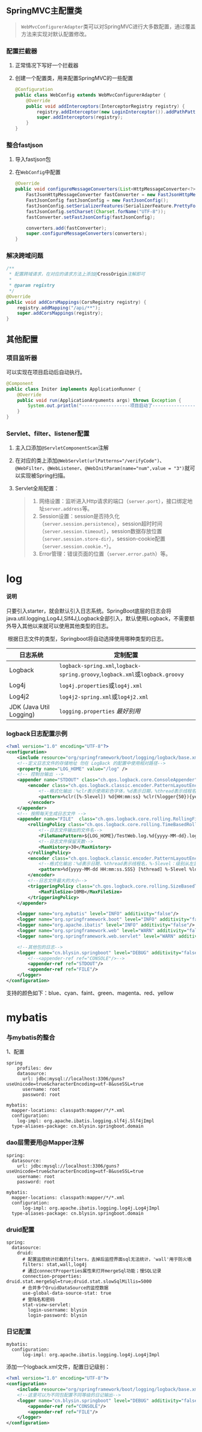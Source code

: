 ## SpringMVC主配置类

>   `WebMvcConfigurerAdapter`类可以对SpringMVC进行大多数配置，通过覆盖方法来实现对默认配置修改。

### 配置拦截器

1.  正常情况下写好一个拦截器

2.  创建一个配置类，用来配置SpringMVC的一些配置

    ```java
    @Configuration
    public class WebConfig extends WebMvcConfigurerAdapter {
        @Override
        public void addInterceptors(InterceptorRegistry registry) {
            registry.addInterceptor(new LoginInterceptor()).addPathPatterns("/**");//添加一个拦截器，并配置拦截uri
            super.addInterceptors(registry);
        }
    }
    ```



### 整合fastjson

1.  导入fastjson包

2.  在`WebConfig`中配置

    ```java
    @Override
    public void configureMessageConverters(List<HttpMessageConverter<?>> converters) {
        FastJsonHttpMessageConverter fastConverter = new FastJsonHttpMessageConverter();
        FastJsonConfig fastJsonConfig = new FastJsonConfig();
        fastJsonConfig.setSerializerFeatures(SerializerFeature.PrettyFormat);
        fastJsonConfig.setCharset(Charset.forName("UTF-8"));
        fastConverter.setFastJsonConfig(fastJsonConfig);

        converters.add(fastConverter);
        super.configureMessageConverters(converters);
    }
    ```

### 解决跨域问题

```java
/**
 * 配置跨域请求，在对应的请求方法上添加@CrossOrigin注解即可
 *
 * @param registry
 */
@Override
public void addCorsMappings(CorsRegistry registry) {
    registry.addMapping("/api/**");
    super.addCorsMappings(registry);
}
```







## 其他配置

### 项目监听器

可以实现在项目启动后自动执行。

```java
@Component
public class Initer implements ApplicationRunner {
    @Override
    public void run(ApplicationArguments args) throws Exception {
        System.out.println("------------------项目启动了------------------");
    }
}
```

### Servlet、filter、listener配置

1.  主入口添加`@ServletComponentScan`注解

2.  在对应的类上添加`@WebServlet(urlPatterns="/verifyCode")`、`@WebFilter`、`@WebListener`、`@WebInitParam(name="num",value = "3")`就可以实现被Spring扫描。

3.  Servlet全局配置：

    >   1.  网络设置：监听进入Http请求的端口（`server.port`），接口绑定地址`server.address`等。
    >   2.  Session设置：session是否持久化（`server.session.persistence`），session超时时间（`server.session.timeout`），session数据存放位置（`server.session.store-dir`），session-cookie配置（`server.session.cookie.*`）。
    >   3.  Error管理：错误页面的位置（`server.error.path`）等。

# log
#### 说明

​	只要引入starter，就会默认引入日志系统。SpringBoot底层的日志会将java.util.logging,Log4J,Slf4J,Logback全部引入，默认使用Logback，不需要额外导入其他以来就可以使用其他类型的日志。

​	根据日志文件的类型，Springboot将自动选择使用哪种类型的日志。

| 日志系统                    | 定制配置                                     |
| ----------------------- | ---------------------------------------- |
| Logback                 | `logback-spring.xml`,`logback-spring.groovy`,`logback.xml`或`logback.groovy` |
| Log4j                   | `log4j.properties`或`log4j.xml`           |
| Log4j2                  | `log4j2-spring.xml`或`log4j2.xml`         |
| JDK (Java Util Logging) | `logging.properties` *最好别用*              |

### logback日志配置示例

```xml
<?xml version="1.0" encoding="UTF-8"?>
<configuration>
    <include resource="org/springframework/boot/logging/logback/base.xml"/>
    <!--定义日志文件的存储地址 勿在 LogBack 的配置中使用相对路径-->
    <property name="LOG_HOME" value="/log" />
    <!-- 控制台输出 -->
    <appender name="STDOUT" class="ch.qos.logback.core.ConsoleAppender">
        <encoder class="ch.qos.logback.classic.encoder.PatternLayoutEncoder">
            <!--格式化输出：%clr表示使用彩色字体，%d表示日期，%thread表示线程名，%-5level：级别从左显示5个字符宽度%msg：日志消息，%n是换行符-->
            <pattern>%clr([%-5level]) %d{HH:mm:ss} %clr(%logger{50}){yellow} - %msg%n</pattern>
        </encoder>
    </appender>
    <!-- 按照每天生成日志文件 -->
    <appender name="FILE"  class="ch.qos.logback.core.rolling.RollingFileAppender">
        <rollingPolicy class="ch.qos.logback.core.rolling.TimeBasedRollingPolicy">
            <!--日志文件输出的文件名-->
            <FileNamePattern>${LOG_HOME}/TestWeb.log.%d{yyyy-MM-dd}.log</FileNamePattern>
            <!--日志文件保留天数-->
            <MaxHistory>30</MaxHistory>
        </rollingPolicy>
        <encoder class="ch.qos.logback.classic.encoder.PatternLayoutEncoder">
            <!--格式化输出：%d表示日期，%thread表示线程名，%-5level：级别从左显示5个字符宽度%msg：日志消息，%n是换行符-->
            <pattern>%d{yyyy-MM-dd HH:mm:ss.SSS} [%thread] %-5level %logger{50} - %msg%n</pattern>
        </encoder>
        <!--日志文件最大的大小-->
        <triggeringPolicy class="ch.qos.logback.core.rolling.SizeBasedTriggeringPolicy">
            <MaxFileSize>10MB</MaxFileSize>
        </triggeringPolicy>
    </appender>

    <logger name="org.mybatis" level="INFO" additivity="false"/>
    <logger name="org.springframework.boot" level="INFO" additivity="false"/>
    <logger name="org.apache.ibatis" level="INFO" additivity="false"/>
    <logger name="org.springframework.web" level="WARN" additivity="false"/>
    <logger name="org.springframework.web.servlet" level="WARN" additivity="false"/>

    <!--其他包的日志-->
    <logger name="cn.blysin.springboot" level="DEBUG" additivity="false">
        <!--<appender-ref ref="CONSOLE"/>-->
        <appender-ref ref="STDOUT"/>
        <appender-ref ref="FILE"/>
    </logger>
</configuration>
```

支持的颜色如下：blue、cyan、faint、green、magenta、red、yellow

# mybatis
### 与mybatis的整合

1、配置

```properties
spring
    profiles: dev
    datasource:
      url: jdbc:mysql://localhost:3306/guns?useUnicode=true&characterEncoding=utf-8&useSSL=true
      username: root
      password: root
      
mybatis:
  mapper-locations: classpath:mapper/*/*.xml
  configuration:
    log-impl: org.apache.ibatis.logging.slf4j.Slf4jImpl
  type-aliases-package: cn.blysin.springboot.domain
```

### dao层需要用@Mapper注解

```properties
spring:
  datasource:
    url: jdbc:mysql://localhost:3306/guns?useUnicode=true&characterEncoding=utf-8&useSSL=true
    username: root
    password: root

mybatis:
  mapper-locations: classpath:mapper/*/*.xml
  configuration:
      log-impl: org.apache.ibatis.logging.log4j.Log4jImpl
  type-aliases-package: cn.blysin.springboot.domain
```

### druid配置

```properties
spring:
  datasource:
    druid:
      # 配置监控统计拦截的filters，去掉后监控界面sql无法统计，'wall'用于防火墙
      filters: stat,wall,log4j
      # 通过connectProperties属性来打开mergeSql功能；慢SQL记录
      connection-properties: druid.stat.mergeSql=true;druid.stat.slowSqlMillis=5000
      # 合并多个DruidDataSource的监控数据
      use-global-data-source-stat: true
      # 登陆名和密码
      stat-view-servlet:
        login-username: blysin
        login-password: blysin
```

### 日记配置

```properties
mybatis:
  configuration:
      log-impl: org.apache.ibatis.logging.log4j.Log4jImpl
```

添加一个logback.xml文件，配置日记级别：

```xml
<?xml version="1.0" encoding="UTF-8"?>
<configuration>
    <include resource="org/springframework/boot/logging/logback/base.xml"/>
  	<!--这里可以为不同包配置不同等级的日记输出-->
    <logger name="cn.blysin.springboot" level="DEBUG" additivity="false">
        <appender-ref ref="CONSOLE"/>
        <appender-ref ref="FILE"/>
    </logger>
</configuration>
```

 